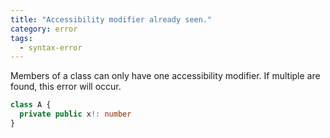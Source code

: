 ```yaml
---
title: "Accessibility modifier already seen."
category: error
tags:
  - syntax-error
---
```


Members of a class can only have one accessibility modifier. If multiple are
found, this error will occur.

```ts
class A {
  private public x!: number
}
```
